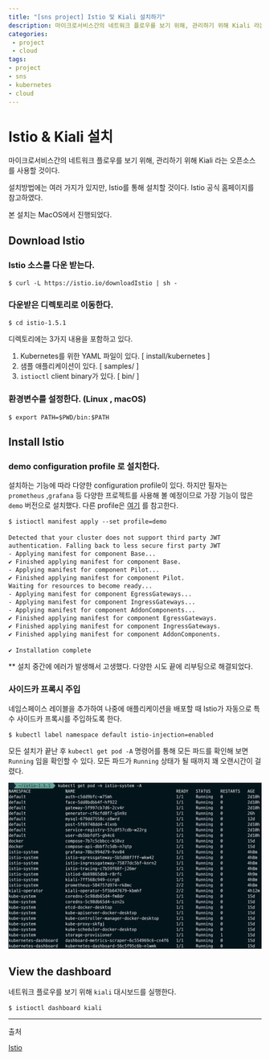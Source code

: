 ```yaml
---
title: "[sns project] Istio 및 Kiali 설치하기"
description: 마이크로서비스간의 네트워크 플로우를 보기 위해, 관리하기 위해 Kiali 라는 오픈소스를 사용할 것이다.
categories:
 - project
 - cloud
tags:
- project
- sns
- kubernetes
- cloud
---
```


# Istio & Kiali 설치

마이크로서비스간의 네트워크 플로우를 보기 위해, 관리하기 위해 Kiali 라는 오픈소스를 사용할 것이다.

설치방법에는 여러 가지가 있지만, Istio를 통해 설치할 것이다. Istio 공식 홈페이지를 참고하였다.

본 설치는 MacOS에서 진행되었다.



## Download Istio

### Istio 소스를 다운 받는다.

~~~shell
$ curl -L https://istio.io/downloadIstio | sh -
~~~

### 다운받은 디렉토리로 이동한다.

~~~shell
$ cd istio-1.5.1
~~~

디렉토리에는 3가지 내용을 포함하고 있다.

1. Kubernetes를 위한 YAML 파일이 있다. [ install/kubernetes ]
2. 샘플 애플리케이션이 있다. [ samples/ ]
3. `istioctl` client binary가 있다. [ bin/ ]

### 환경변수를 설정한다. (Linux , macOS)

~~~shell
$ export PATH=$PWD/bin:$PATH
~~~



## Install Istio

### demo configuration profile 로 설치한다.

설치하는 기능에 따라 다양한 configuration profile이 있다. 하지만 필자는 `prometheus` ,`grafana` 등 다양한 프로젝트를 사용해 볼 예정이므로 가장 기능이 많은 `demo` 버전으로 설치했다. 다른 profile은 [여기](https://istio.io/docs/setup/additional-setup/config-profiles/) 를 참고한다.

~~~shell
$ istioctl manifest apply --set profile=demo

Detected that your cluster does not support third party JWT authentication. Falling back to less secure first party JWT
- Applying manifest for component Base...
✔ Finished applying manifest for component Base.
- Applying manifest for component Pilot...
✔ Finished applying manifest for component Pilot.
Waiting for resources to become ready...
- Applying manifest for component EgressGateways...
- Applying manifest for component IngressGateways...
- Applying manifest for component AddonComponents...
✔ Finished applying manifest for component EgressGateways.
✔ Finished applying manifest for component IngressGateways.
✔ Finished applying manifest for component AddonComponents.

✔ Installation complete
~~~

** 설치 중간에 에러가 발생해서 고생했다. 다양한 시도 끝에 리부팅으로 해결되었다.

### 사이드카 프록시 주입

네임스페이스 레이블을 추가하여 나중에 애플리케이션을 배포할 때 Istio가 자동으로 특수 사이드카 프록시를 주입하도록 한다.

~~~shell
$ kubectl label namespace default istio-injection=enabled
~~~

모든 설치가 끝난 후 `kubectl get pod -A` 명령어를 통해 모든 파드를 확인해 보면 `Running` 임을 확인할 수 있다. 모든 파드가 `Running` 상태가 될 때까지 꽤 오랜시간이 걸렸다.

![after_kiali](/assets/images/sns/after_kiali.png)

## View the dashboard

네트워크 플로우를 보기 위해 `kiali` 대시보드를 실행한다.

~~~shell
$ istioctl dashboard kiali
~~~



---

출처

[Istio](https://istio.io/docs/setup/getting-started/)